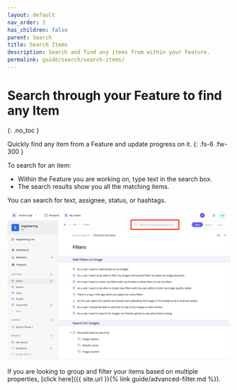```yaml
---
layout: default
nav_order: 2
has_children: false
parent: Search
title: Search Items
description: Search and find any items from within your Feature.
permalink: guide/search/search-items/
---
```

# Search through your Feature to find any Item
{: .no_toc }

Quickly find any item from a Feature and update progress on it.
{: .fs-6 .fw-300 }

To search for an item:
- Within the Feature you are working on, type text in the search box. 
- The search results show you all the matching items. 

You can search for text, assignee, status, or hashtags.

![Search for all items in that Feature](/assets/uploads/zepel-items-search.png "Search Feature items")

If you are looking to group and filter your items based on multiple properties, [click here]({{ site.url }}{% link guide/advanced-filter.md %}).